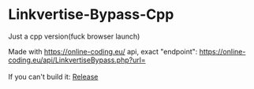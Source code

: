 # Linkvertise-Bypass-Cpp
Just a cpp version(fuck browser launch)

Made with https://online-coding.eu/ api, exact "endpoint": https://online-coding.eu/api/LinkvertiseBypass.php?url=<br><br>If you can't build it: [Release](https://github.com/HideakiAtsuyo/Linkvertise-Bypass-Cpp/releases/tag/1.0)

